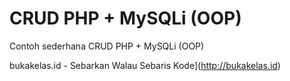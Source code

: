 CRUD PHP + MySQLi (OOP)
=======================

Contoh sederhana CRUD PHP + MySQLi (OOP)

bukakelas.id - Sebarkan Walau Sebaris Kode](http://bukakelas.id)
